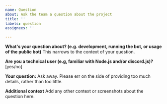 ```yaml
---
name: Question
about: Ask the team a question about the project
title: ''
labels: question
assignees: ''

---
```


**What's your question about? (e.g. development, running the bot, or usage of the public bot)**
This narrows to the context of your question.

**Are you a technical user (e.g, familiar with Node.js and/or discord.js)?** [yes/no]

**Your question:**
Ask away. Please err on the side of providing too much details, rather than too little.

**Additional context**
Add any other context or screenshots about the question here.
